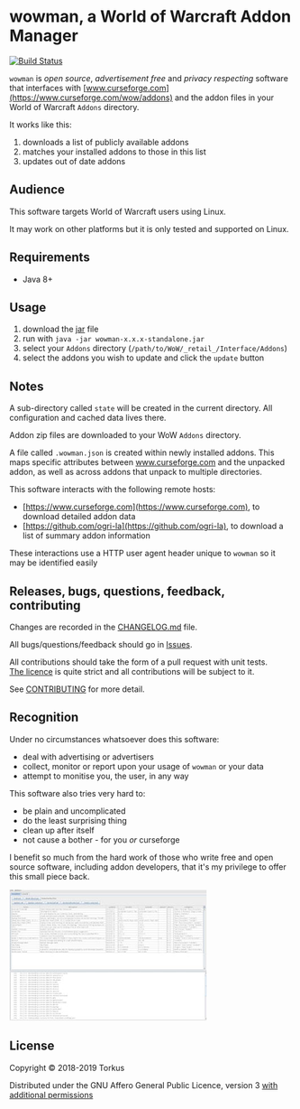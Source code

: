 # wowman, a World of Warcraft Addon Manager

[![Build Status](https://travis-ci.org/ogri-la/wowman.svg?branch=master)](https://travis-ci.org/ogri-la/wowman)

`wowman` is *open source*, *advertisement free* and *privacy respecting* software that interfaces with 
[www.curseforge.com](https://www.curseforge.com/wow/addons) and the addon files in your World of Warcraft `Addons` 
directory.

It works like this:

1. downloads a list of publicly available addons
2. matches your installed addons to those in this list
3. updates out of date addons

## Audience

This software targets World of Warcraft users using Linux.

It may work on other platforms but it is only tested and supported on Linux.

## Requirements

* Java 8+

## Usage

1. download the [jar](https://github.com/ogri-la/wowman/releases/download/0.3.0/wowman-0.3.0-standalone.jar) file
2. run with `java -jar wowman-x.x.x-standalone.jar`
3. select your `Addons` directory (`/path/to/WoW/_retail_/Interface/Addons`)
4. select the addons you wish to update and click the `update` button

## Notes

A sub-directory called `state` will be created in the current directory. All configuration and cached data lives there.

Addon zip files are downloaded to your WoW `Addons` directory.

A file called `.wowman.json` is created within newly installed addons. This maps specific attributes between 
www.curseforge.com and the unpacked addon, as well as across addons that unpack to multiple directories.

This software interacts with the following remote hosts:

* [https://www.curseforge.com](https://www.curseforge.com), to download detailed addon data
* [https://github.com/ogri-la](https://github.com/ogri-la), to download a list of summary addon information

These interactions use a HTTP user agent header unique to `wowman` so it may be identified easily

## Releases, bugs, questions, feedback, contributing

Changes are recorded in the [CHANGELOG.md](CHANGELOG.md) file.

All bugs/questions/feedback should go in [Issues](https://github.com/ogri-la/wowman/issues).

All contributions should take the form of a pull request with unit tests.  
[The licence](LICENCE.txt) is quite strict and all contributions will be subject to it.

See [CONTRIBUTING](CONTRIBUTING.md) for more detail.

## Recognition

Under no circumstances whatsoever does this software:

* deal with advertising or advertisers
* collect, monitor or report upon your usage of `wowman` or your data
* attempt to monitise you, the user, in any way

This software also tries very hard to:

* be plain and uncomplicated
* do the least surprising thing
* clean up after itself
* not cause a bother - for you *or* curseforge

I benefit so much from the hard work of those who write free and open source software, including addon developers, 
that it's my privilege to offer this small piece back.

[![wowman version 0.1.0](screenshot-0.1.0-thumbnail.jpg)](screenshot-0.1.0.png?raw=true)

## License

Copyright © 2018-2019 Torkus

Distributed under the GNU Affero General Public Licence, version 3 [with additional permissions](LICENCE.txt#L665)
